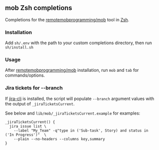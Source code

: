 ## mob Zsh completions

Completions for the [remotemobprogramming/mob](https://github.com/remotemobprogramming/mob) tool in [Zsh](https://www.zsh.org/).

### Installation

Add `sh/.env` with the path to your custom completions directory, then run `sh/install.sh`

### Usage

After [remotemobprogramming/mob](https://github.com/remotemobprogramming/mob) installation, run `mob` and `tab` for commands/options.

### Jira tickets for --branch

If [jira-cli](https://github.com/ankitpokhrel/jira-cli) is installed, the script will populate `--branch` argument values with the output of `_jiraTicketsCurrent`.

See below and `lib/mob/_jiraTicketsCurrent.example` for examples:

```
_jiraTicketsCurrent() {
  jira issue list \
    --label "My_Team" -q"type in ('Sub-task', Story) and status in ('In Progress')"  \
    --plain --no-headers --columns key,summary
}
```
